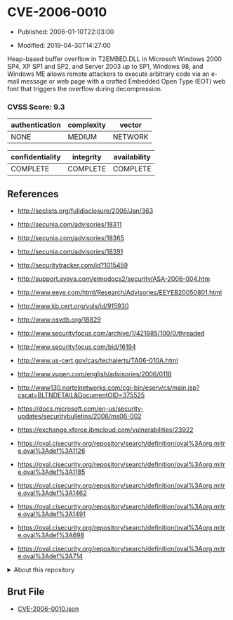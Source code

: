 # CVE-2006-0010

- Published: 2006-01-10T22:03:00

- Modified: 2019-04-30T14:27:00

Heap-based buffer overflow in T2EMBED.DLL in Microsoft Windows 2000 SP4, XP SP1 and SP2, and Server 2003 up to SP1, Windows 98, and Windows ME allows remote attackers to execute arbitrary code via an e-mail message or web page with a crafted Embedded Open Type (EOT) web font that triggers the overflow during decompression.

### CVSS Score: **9.3**

| authentication | complexity | vector |
| --- | --- | --- |
| NONE | MEDIUM | NETWORK |

| confidentiality | integrity | availability |
| --- | --- | --- |
| COMPLETE | COMPLETE | COMPLETE |

## References

* http://seclists.org/fulldisclosure/2006/Jan/363

* http://secunia.com/advisories/18311

* http://secunia.com/advisories/18365

* http://secunia.com/advisories/18391

* http://securitytracker.com/id?1015459

* http://support.avaya.com/elmodocs2/security/ASA-2006-004.htm

* http://www.eeye.com/html/Research/Advisories/EEYEB20050801.html

* http://www.kb.cert.org/vuls/id/915930

* http://www.osvdb.org/18829

* http://www.securityfocus.com/archive/1/421885/100/0/threaded

* http://www.securityfocus.com/bid/16194

* http://www.us-cert.gov/cas/techalerts/TA06-010A.html

* http://www.vupen.com/english/advisories/2006/0118

* http://www130.nortelnetworks.com/cgi-bin/eserv/cs/main.jsp?cscat=BLTNDETAIL&DocumentOID=375525

* https://docs.microsoft.com/en-us/security-updates/securitybulletins/2006/ms06-002

* https://exchange.xforce.ibmcloud.com/vulnerabilities/23922

* https://oval.cisecurity.org/repository/search/definition/oval%3Aorg.mitre.oval%3Adef%3A1126

* https://oval.cisecurity.org/repository/search/definition/oval%3Aorg.mitre.oval%3Adef%3A1185

* https://oval.cisecurity.org/repository/search/definition/oval%3Aorg.mitre.oval%3Adef%3A1462

* https://oval.cisecurity.org/repository/search/definition/oval%3Aorg.mitre.oval%3Adef%3A1491

* https://oval.cisecurity.org/repository/search/definition/oval%3Aorg.mitre.oval%3Adef%3A698

* https://oval.cisecurity.org/repository/search/definition/oval%3Aorg.mitre.oval%3Adef%3A714

<details>
<summary>About this repository</summary> 

  This repository is part of the project [Live Hack CVE](https://github.com/Live-Hack-CVE). Main website can be found [www.live-hack.org](https://www.live-hack.org) 
  
  Made by [Sn0wAlice](https://github.com/Sn0wAlice) for the people that care about security and need to have a feed of the latest CVEs. Hope you enjoy it, don't forget to star the repo and follow me on [Twitter](https://twitter.com/Sn0wAlice) and [Github](https://github.com/Sn0wAlice). And that is my [personnal website](https://www.alice-snow.me/)

  - [Home Page](https://github.com/Live-Hack-CVE)
  - [Framework](https://github.com/Live-Hack-CVE/cve-framework)
  - [CVE database](https://github.com/Live-Hack-CVE/full_database)
  - [Changelog](https://github.com/Live-Hack-CVE/Changelog)
</details>

## Brut File

* [CVE-2006-0010.json](https://raw.githubusercontent.com/Live-Hack-CVE/full_database/main/cves/2006/CVE-2006-0010.json)

